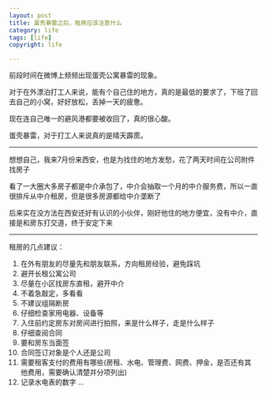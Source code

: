 ```yaml
---
layout: post
title: 蛋壳暴雷之后，租房应该注意什么
category: life
tags: [life]
copyright: life

---
```


前段时间在微博上频频出现蛋壳公寓暴雷的现象。

对于在外漂泊打工人来说，能有个自己住的地方，真的是最低的要求了，下班了回去自己的小窝，好好放松，丢掉一天的疲惫。

现在连自己唯一的避风港都要被收回了，真的很心酸。

蛋壳暴雷，对于打工人来说真的是晴天霹雳。


----------


想想自己，我来7月份来西安，也是为找住的地方发愁，花了两天时间在公司附件找房子

看了一大圈大多房子都是中介承包了，中介会抽取一个月的中介服务费，所以一直很排斥从中介租房，但是很多房源都给中介垄断了

后来实在没方法在西安还好有认识的小伙伴，刚好他住的地方便宜，没有中介，直接是和房东打交道，终于安定下来


----------

租房的几点建议：
1. 在外有朋友的尽量先和朋友联系，方向租房经验，避免踩坑
2. 避开长租公寓公司
3. 尽量在小区找房东直租，避开中介
4. 不着急敲定，多看看
5. 不建议组隔断房
6. 仔细检查家用电器、设备等
7. 入住前约定房东对房间进行拍照，来是什么样子，走是什么样子
8. 仔细查阅合同
9. 要和房东当面签
10. 合同签订对象是个人还是公司
11. 需要租客支付的费用有哪些(房租、水电、管理费、网费、押金，是否还有其他费用，需要确认清楚并分项列出)
12. 记录水电表的数字
...
